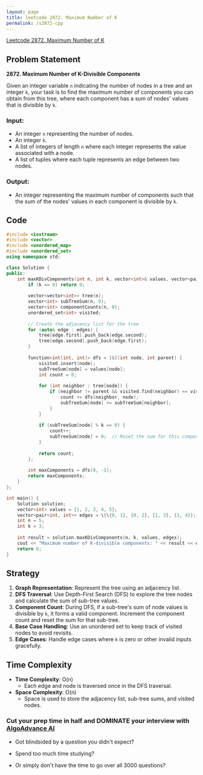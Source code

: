```yaml
---
layout: page
title: leetcode 2872. Maximum Number of K
permalink: /s2872-cpp
---
```

[Leetcode 2872. Maximum Number of K](https://algoadvance.github.io/algoadvance/l2872)
## Problem Statement

**2872. Maximum Number of K-Divisible Components**

Given an integer variable `n` indicating the number of nodes in a tree and an integer `k`, your task is to find the maximum number of components you can obtain from this tree, where each component has a sum of nodes' values that is divisible by `k`.

### Input:
- An integer `n` representing the number of nodes.
- An integer `k`.
- A list of integers of length `n` where each integer represents the value associated with a node.
- A list of tuples where each tuple represents an edge between two nodes.

### Output:
- An integer representing the maximum number of components such that the sum of the nodes' values in each component is divisible by `k`.

## Code

```cpp
#include <iostream>
#include <vector>
#include <unordered_map>
#include <unordered_set>
using namespace std;

class Solution {
public:
    int maxKDivComponents(int n, int k, vector<int>& values, vector<pair<int, int>>& edges) {
        if (k == 0) return 0;
        
        vector<vector<int>> tree(n);
        vector<int> subTreeSum(n, 0);
        vector<int> componentCounts(n, 0);
        unordered_set<int> visited;
        
        // Create the adjacency list for the tree
        for (auto& edge : edges) {
            tree[edge.first].push_back(edge.second);
            tree[edge.second].push_back(edge.first);
        }
        
        function<int(int, int)> dfs = [&](int node, int parent) {
            visited.insert(node);
            subTreeSum[node] = values[node];
            int count = 0;
            
            for (int neighbor : tree[node]) {
                if (neighbor != parent && visited.find(neighbor) == visited.end()) {
                    count += dfs(neighbor, node);
                    subTreeSum[node] += subTreeSum[neighbor];
                }
            }
            
            if (subTreeSum[node] % k == 0) {
                count++;
                subTreeSum[node] = 0;  // Reset the sum for this component
            }
            
            return count;
        };
        
        int maxComponents = dfs(0, -1);
        return maxComponents;
    }
};

int main() {
    Solution solution;
    vector<int> values = {1, 2, 3, 4, 5};
    vector<pair<int, int>> edges = \{\{0, 1}, {0, 2}, {1, 3}, {1, 4}};
    int n = 5;
    int k = 3;
    
    int result = solution.maxKDivComponents(n, k, values, edges);
    cout << "Maximum number of K-divisible components: " << result << endl;
    return 0;
}
```

## Strategy

1. **Graph Representation**: Represent the tree using an adjacency list.
2. **DFS Traversal**: Use Depth-First Search (DFS) to explore the tree nodes and calculate the sum of sub-tree values.
3. **Component Count**: During DFS, if a sub-tree's sum of node values is divisible by `k`, it forms a valid component. Increment the component count and reset the sum for that sub-tree.
4. **Base Case Handling**: Use an unordered set to keep track of visited nodes to avoid revisits.
5. **Edge Cases**: Handle edge cases where `k` is zero or other invalid inputs gracefully.

## Time Complexity

- **Time Complexity**: O(n)
  - Each edge and node is traversed once in the DFS traversal.
- **Space Complexity**: O(n)
  - Space is used to store the adjacency list, sub-tree sums, and visited nodes.


### Cut your prep time in half and DOMINATE your interview with [AlgoAdvance AI](https://algoAdvance.com)

- Got blindsided by a question you didn't expect?

- Spend too much time studying?

- Or simply don't have the time to go over all 3000 questions?


